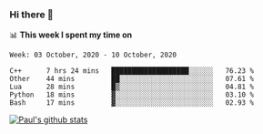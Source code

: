 ### Hi there 👋

📊 **This week I spent my time on**
<!--START_SECTION:waka-->
```text
Week: 03 October, 2020 - 10 October, 2020

C++      7 hrs 24 mins   ███████████████████░░░░░░   76.23 % 
Other    44 mins         ██░░░░░░░░░░░░░░░░░░░░░░░   07.61 % 
Lua      28 mins         █▒░░░░░░░░░░░░░░░░░░░░░░░   04.81 % 
Python   18 mins         ▓░░░░░░░░░░░░░░░░░░░░░░░░   03.10 % 
Bash     17 mins         ▓░░░░░░░░░░░░░░░░░░░░░░░░   02.93 % 
```
<!--END_SECTION:waka-->


[![Paul's github stats](https://github-readme-stats.vercel.app/api?username=mickeyouyou&theme=dracula&show_icons=true)](https://github.com/anuraghazra/github-readme-stats)

